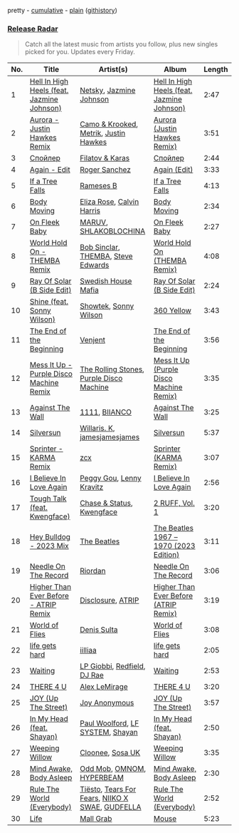 pretty - [cumulative](/playlists/cumulative/Release%20Radar.md) - [plain](/playlists/plain/37i9dQZEVXbsudmxBFKW7G) ([githistory](https://github.githistory.xyz/vitokorn/spotify-playlist-archive/blob/master/playlists/plain/37i9dQZEVXbsudmxBFKW7G))

### [Release Radar](https://open.spotify.com/playlist/37i9dQZEVXbsudmxBFKW7G)

> Catch all the latest music from artists you follow, plus new singles picked for you. Updates every Friday.

| No. | Title | Artist(s) | Album | Length |
|---|---|---|---|---|
| 1 | [Hell In High Heels (feat. Jazmine Johnson)](https://open.spotify.com/track/2N1SBksYNigOK3XtGNhp8i) | [Netsky](https://open.spotify.com/artist/5TgQ66WuWkoQ2xYxaSTnVP), [Jazmine Johnson](https://open.spotify.com/artist/31DGmB9yp1uMCkov630Ptz) | [Hell In High Heels (feat. Jazmine Johnson)](https://open.spotify.com/album/3gB2o3pjiNUxKLqUYDqgsX) | 2:47 |
| 2 | [Aurora - Justin Hawkes Remix](https://open.spotify.com/track/1D3aOZY8DLQ5faOuMAgW30) | [Camo & Krooked](https://open.spotify.com/artist/2N8IPNZTiNo3nj4mreOlHU), [Metrik](https://open.spotify.com/artist/2NCEtX40i9lLNpTg2X5583), [Justin Hawkes](https://open.spotify.com/artist/5bNvSO3b75SGJrx0kOt996) | [Aurora (Justin Hawkes Remix)](https://open.spotify.com/album/7lym9DZABBsuh37cWosYFi) | 3:51 |
| 3 | [Спойлер](https://open.spotify.com/track/4ziWViBJlXxRXYNIgcUkZ3) | [Filatov & Karas](https://open.spotify.com/artist/5NW2uPFatEKjZQ5gpWD8HO) | [Спойлер](https://open.spotify.com/album/7MlBXtC2SX5Sdu8gE1jY5Z) | 2:44 |
| 4 | [Again - Edit](https://open.spotify.com/track/6Jy35IQl4MUrYX90AkBZuD) | [Roger Sanchez](https://open.spotify.com/artist/1HT9k1ZSUL9IczSstOAgWJ) | [Again (Edit)](https://open.spotify.com/album/3vGWOnoKWrxkueS2VXtj4F) | 3:33 |
| 5 | [If a Tree Falls](https://open.spotify.com/track/238rtu7614zBo5YG421qld) | [Rameses B](https://open.spotify.com/artist/06EfEcjc0vdvI6VNL0soIO) | [If a Tree Falls](https://open.spotify.com/album/57ugj5JZHFQXnBe3mMmpFa) | 4:13 |
| 6 | [Body Moving](https://open.spotify.com/track/5SFCEkybGYmmzKqewtDEaN) | [Eliza Rose](https://open.spotify.com/artist/4XC335ouK6pXyq4QiIb8bP), [Calvin Harris](https://open.spotify.com/artist/7CajNmpbOovFoOoasH2HaY) | [Body Moving](https://open.spotify.com/album/5EcypjAXyzxlrF5AKCNg9K) | 2:34 |
| 7 | [On Fleek Baby](https://open.spotify.com/track/1gDCb6wAoh6gjEtPWxzEey) | [MARUV](https://open.spotify.com/artist/44T03OWDUjwDgg4IYgFCWi), [SHLAKOBLOCHINA](https://open.spotify.com/artist/5NvsLNTiJJzwX6kAYMvC1N) | [On Fleek Baby](https://open.spotify.com/album/62zUwt07PutnoRrLWfShxf) | 2:27 |
| 8 | [World Hold On - THEMBA Remix](https://open.spotify.com/track/3NEd8WwdTW2gdQomofck1d) | [Bob Sinclar](https://open.spotify.com/artist/5YFS41yoX0YuFY39fq21oN), [THEMBA](https://open.spotify.com/artist/64tzIMKX4Npx37YLcNZZNC), [Steve Edwards](https://open.spotify.com/artist/2SwhNukah1MYpLR594PnuC) | [World Hold On (THEMBA Remix)](https://open.spotify.com/album/653F6DZMYktG166excUraU) | 4:08 |
| 9 | [Ray Of Solar (B Side Edit)](https://open.spotify.com/track/5Bvac83iI4KZ8lyW3mM2PD) | [Swedish House Mafia](https://open.spotify.com/artist/1h6Cn3P4NGzXbaXidqURXs) | [Ray Of Solar (B Side Edit)](https://open.spotify.com/album/4AqQOomN8HsGJCM4gx9e6f) | 2:24 |
| 10 | [Shine (feat. Sonny Wilson)](https://open.spotify.com/track/4ax4OdTuviYxm8G0bxYEA2) | [Showtek](https://open.spotify.com/artist/3gk0OYeLFWYupGFRHqLSR7), [Sonny Wilson](https://open.spotify.com/artist/3gTl4XARdQR2Sy59osG0Ia) | [360 Yellow](https://open.spotify.com/album/56PM7uGDhYsHaul8fNjcyR) | 3:43 |
| 11 | [The End of the Beginning](https://open.spotify.com/track/5zMvUKlD7QTSao31siE5Z5) | [Venjent](https://open.spotify.com/artist/7xu08SujAqLp7BGinS96vd) | [The End of the Beginning](https://open.spotify.com/album/78jXggwfgG4KxxuA7DpvF7) | 3:56 |
| 12 | [Mess It Up - Purple Disco Machine Remix](https://open.spotify.com/track/7wkTF8cHGCurrfNATqvJLc) | [The Rolling Stones](https://open.spotify.com/artist/22bE4uQ6baNwSHPVcDxLCe), [Purple Disco Machine](https://open.spotify.com/artist/2WBJQGf1bT1kxuoqziH5g4) | [Mess It Up (Purple Disco Machine Remix)](https://open.spotify.com/album/0L6IypGWr61krz90boqPDD) | 3:35 |
| 13 | [Against The Wall](https://open.spotify.com/track/31KsPoBWtNNUWvBreMsLZG) | [1111](https://open.spotify.com/artist/0CnZz6rvqYBualwWKuMiOE), [BIIANCO](https://open.spotify.com/artist/4Axsf7QVnPabbam5y6NwLt) | [Against The Wall](https://open.spotify.com/album/2xO8ur8yma45D2drHsPPR4) | 3:25 |
| 14 | [Silversun](https://open.spotify.com/track/5Hn5WCP18mHTpn4al3onS6) | [Willaris. K](https://open.spotify.com/artist/6ZHeg2Op5ZkNppXbNLSglj), [jamesjamesjames](https://open.spotify.com/artist/0DqR5aQYPz1s2M3YbycLMJ) | [Silversun](https://open.spotify.com/album/4EAemIQHlJl7ZwCndwy8ro) | 5:37 |
| 15 | [Sprinter - KARMA Remix](https://open.spotify.com/track/5k0XepGL2GxTzUKseHdtRG) | [zcx](https://open.spotify.com/artist/3czWOCt7s7DYMnD7jsvyhi) | [Sprinter (KARMA Remix)](https://open.spotify.com/album/22bFCb51amD7cbbxFzVhfd) | 3:07 |
| 16 | [I Believe In Love Again](https://open.spotify.com/track/4fZ9WECee9p7FEWOUP03jD) | [Peggy Gou](https://open.spotify.com/artist/2mLA48B366zkELXYx7hcDN), [Lenny Kravitz](https://open.spotify.com/artist/5gznATMVO85ZcLTkE9ULU7) | [I Believe In Love Again](https://open.spotify.com/album/4j8paHpWXq0sgm5jcWl84R) | 2:56 |
| 17 | [Tough Talk (feat. Kwengface)](https://open.spotify.com/track/3HHJQOfgtdftxzvYPAx1ns) | [Chase & Status](https://open.spotify.com/artist/3jNkaOXasoc7RsxdchvEVq), [Kwengface](https://open.spotify.com/artist/5O1YiYFy3CEWD2lkOmoerV) | [2 RUFF, Vol. 1](https://open.spotify.com/album/4SjzjaFsXvXiS7quZFzYEl) | 3:20 |
| 18 | [Hey Bulldog - 2023 Mix](https://open.spotify.com/track/3iGns07SjzqHZGn6h8FKVS) | [The Beatles](https://open.spotify.com/artist/3WrFJ7ztbogyGnTHbHJFl2) | [The Beatles 1967 – 1970 (2023 Edition)](https://open.spotify.com/album/2AlPRfYeskAMxhJS00xjeP) | 3:11 |
| 19 | [Needle On The Record](https://open.spotify.com/track/5qKuF0NtvWVn5UarAgyli3) | [Riordan](https://open.spotify.com/artist/68rU1sdZ0HjxjEC5YnSmao) | [Needle On The Record](https://open.spotify.com/album/7E0q2fAykseBKfLY7X53jJ) | 3:06 |
| 20 | [Higher Than Ever Before - ATRIP Remix](https://open.spotify.com/track/1sWXjZ8rxRz51xuzPMlBhf) | [Disclosure](https://open.spotify.com/artist/6nS5roXSAGhTGr34W6n7Et), [ATRIP](https://open.spotify.com/artist/4fu0Er7pG6kZZa7Awf3NMI) | [Higher Than Ever Before (ATRIP Remix)](https://open.spotify.com/album/0jKKn6llm1Ty32tDrfnHE5) | 3:19 |
| 21 | [World of Flies](https://open.spotify.com/track/6ST0vDEcD0U0H5e3c2YFtI) | [Denis Sulta](https://open.spotify.com/artist/7cDu9zG1gVQrMdSGBAhzvn) | [World of Flies](https://open.spotify.com/album/4BDwyomVrqqDJGzYmhAjcx) | 3:08 |
| 22 | [life gets hard](https://open.spotify.com/track/3acsNhkPp9gHSsamIsw0xO) | [iilliaa](https://open.spotify.com/artist/3XDX6PbRtAzovlF2DnoT5F) | [life gets hard](https://open.spotify.com/album/5u6aeRDXBKNwJxKSUcykEj) | 2:05 |
| 23 | [Waiting](https://open.spotify.com/track/7EVHULTsnqPHH2kvCQ1r8j) | [LP Giobbi](https://open.spotify.com/artist/3oKnyRhYWzNsTiss5n4Z1J), [Redfield](https://open.spotify.com/artist/2cW1LUTqGx2JMe0oAGx9OV), [DJ Rae](https://open.spotify.com/artist/746LyYgFU6Gni4CMVPlFNa) | [Waiting](https://open.spotify.com/album/0ZkZ1UQ7SPAhM0E6RrPRMZ) | 2:53 |
| 24 | [THERE 4 U](https://open.spotify.com/track/214XTwNwwp16zM1id05Xxj) | [Alex LeMirage](https://open.spotify.com/artist/2fYtH8OoLTeDIicmFH9dNu) | [THERE 4 U](https://open.spotify.com/album/0lSwV1L7rakokVE9Uny2Nf) | 3:20 |
| 25 | [JOY (Up The Street)](https://open.spotify.com/track/5PFSQQxlsdUrR63J31spMv) | [Joy Anonymous](https://open.spotify.com/artist/3pK4EcflBpG1Kpmjk5LK2R) | [JOY (Up The Street)](https://open.spotify.com/album/757FRJv2zPA021rfTPK7hr) | 3:57 |
| 26 | [In My Head (feat. Shayan)](https://open.spotify.com/track/41ftjwBKEn5vjMslWMA195) | [Paul Woolford](https://open.spotify.com/artist/4CA8PTrbq1l5IgyvBA2JSV), [LF SYSTEM](https://open.spotify.com/artist/0HxX6imltnNXJyQhu4nsiO), [Shayan](https://open.spotify.com/artist/5pOyB5GTPmBekPeDXbAuac) | [In My Head (feat. Shayan)](https://open.spotify.com/album/0mV5yjkvo3rjFGMhduzsIh) | 2:50 |
| 27 | [Weeping Willow](https://open.spotify.com/track/6yYzEgqwB9rIXKZzEOjBiT) | [Cloonee](https://open.spotify.com/artist/7MdlXmq2HViAJWo9cf30sR), [Sosa UK](https://open.spotify.com/artist/3JlN0MeWVJq0vjvsvWCRZ5) | [Weeping Willow](https://open.spotify.com/album/474PPVNNsWQ5ae9iilffbD) | 3:35 |
| 28 | [Mind Awake, Body Asleep](https://open.spotify.com/track/6iGDeaY8vCTqxfGz6B8gTk) | [Odd Mob](https://open.spotify.com/artist/4qLwtWhlhyAoQ4S9mSrDW9), [OMNOM](https://open.spotify.com/artist/3PYRXP25JcbqhvNaJYcnWy), [HYPERBEAM](https://open.spotify.com/artist/1b4DIAooTye6qmHHYRck9n) | [Mind Awake, Body Asleep](https://open.spotify.com/album/4sM2DMHiDDU25XRx7AEJ0x) | 2:30 |
| 29 | [Rule The World (Everybody)](https://open.spotify.com/track/2f2dRxjiUOoV5qhZFbnVO6) | [Tiësto](https://open.spotify.com/artist/2o5jDhtHVPhrJdv3cEQ99Z), [Tears For Fears](https://open.spotify.com/artist/4bthk9UfsYUYdcFyqxmSUU), [NIIKO X SWAE](https://open.spotify.com/artist/7ui1kBUIbujvJnIXxDjoWz), [GUDFELLA](https://open.spotify.com/artist/3KjZMSSy0BaCVdvL0VABRO) | [Rule The World (Everybody)](https://open.spotify.com/album/6Br9xGHQxq9VrTjsiYJ7NJ) | 2:52 |
| 30 | [Life](https://open.spotify.com/track/5l2OozYip0NM40q7G47mbQ) | [Mall Grab](https://open.spotify.com/artist/7yF6JnFPDzgml2Ytkyl5D7) | [Mouse](https://open.spotify.com/album/10jtrkrU0F153PnJdUEVJz) | 5:23 |